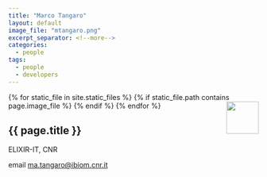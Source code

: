 ```yaml
---
title: "Marco Tangaro"
layout: default
image_file: "mtangaro.png"
excerpt_separator: <!--more-->
categories:
  - people
tags:
  - people
  - developers
---
```


{% for static_file in site.static_files %}
  {% if static_file.path contains page.image_file %}
<img style="float: right; width: 65px;" src="{{ static_file.path | relative_url}}" />
  {% endif %}
{% endfor %}

## {{ page.title }}

ELIXIR-IT, CNR  

<!--more-->

email [ma.tangaro@ibiom.cnr.it](mailto:ma.tangaro@ibiom.cnr.it)  


